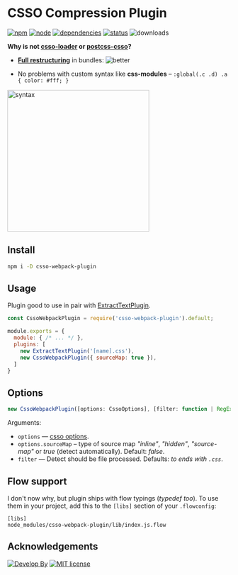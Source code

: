 # CSSO Compression Plugin
[![npm][npm]][npm-url]
[![node][node]][node-url]
[![dependencies](https://img.shields.io/david/zoobestik/csso-webpack-plugin.svg)](https://david-dm.org/zoobestik/csso-webpack-plugin)
[![status](https://travis-ci.org/zoobestik/csso-webpack-plugin.svg?branch=master)](https://travis-ci.org/zoobestik/csso-webpack-plugin)
![downloads](https://img.shields.io/npm/dm/csso-webpack-plugin.svg)

 **Why is not [csso-loader](https://www.npmjs.com/package/csso-loader) or [postcss-csso](https://github.com/lahmatiy/postcss-csso)?**
 * **[Full restructuring](https://rawgithub.com/zoobestik/csso-webpack-plugin/dev/docs/img/better-full.svg)** in bundles:
 ![better](https://rawgithub.com/zoobestik/csso-webpack-plugin/dev/docs/img/better.svg)
 
 * No problems with custom syntax like **css-modules** – `:global(.c .d) .a { color: #fff; }`
 <img src="https://rawgithub.com/zoobestik/csso-webpack-plugin/dev/docs/img/css-modules.png" width="320" alt="syntax">

## Install
```bash
npm i -D csso-webpack-plugin
```

## Usage
Plugin good to use in pair with [ExtractTextPlugin](https://github.com/webpack-contrib/extract-text-webpack-plugin).
```js
const CssoWebpackPlugin = require('csso-webpack-plugin').default;

module.exports = {
  module: { /* ... */ },
  plugins: [
    new ExtractTextPlugin('[name].css'),
    new CssoWebpackPlugin({ sourceMap: true }),
  ]
}
```

## Options

```js
new CssoWebpackPlugin([options: CssoOptions], [filter: function | RegExp])
```

Arguments:
* `options` — [csso options](https://github.com/css/csso#minifysource-options).
* `options.sourceMap` – type of source map *"inline"*, *"hidden"*, *"source-map"* or *true* (detect automatically). Default: *false*.
* `filter` — Detect should be file processed. Defaults: *to ends with `.css`*.

## Flow support
I don't now why, but plugin ships with flow typings (*typedef too*). To use them in your project, add this to the `[libs]` section of your `.flowconfig`:
```
[libs]
node_modules/csso-webpack-plugin/lib/index.js.flow
```

## Acknowledgements
[![Develop By](https://img.shields.io/badge/develop%20by-zoobestik-blue.svg?style=flat)](https://ru.linkedin.com/in/kbchernenko) [![MIT license](https://img.shields.io/badge/license-MIT-brightgreen.svg)](http://opensource.org/licenses/MIT)

[npm]: https://img.shields.io/npm/v/csso-webpack-plugin.svg
[npm-url]: https://npmjs.com/package/csso-webpack-plugin

[node]: https://img.shields.io/node/v/csso-webpack-plugin.svg
[node-url]: https://nodejs.org

[deps]: https://david-dm.org/zoobestik/csso-webpack-plugin.svg
[deps-url]: https://david-dm.org/zoobestik/csso-webpack-plugin

[tests]: http://img.shields.io/travis/zoobestik/csso-webpack-plugin.svg
[tests-url]: https://travis-ci.org/zoobestik/csso-webpack-plugin

[cover]: https://coveralls.io/repos/github/zoobestik/csso-webpack-plugin/badge.svg
[cover-url]: https://coveralls.io/github/zoobestik/csso-webpack-plugin
